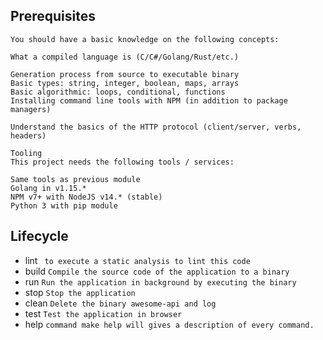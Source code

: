 ##  Prerequisites
```
You should have a basic knowledge on the following concepts:

What a compiled language is (C/C#/Golang/Rust/etc.)

Generation process from source to executable binary
Basic types: string, integer, boolean, maps, arrays
Basic algorithmic: loops, conditional, functions
Installing command line tools with NPM (in addition to package managers)

Understand the basics of the HTTP protocol (client/server, verbs, headers)

Tooling
This project needs the following tools / services:

Same tools as previous module
Golang in v1.15.*
NPM v7+ with NodeJS v14.* (stable)
Python 3 with pip module
```

## Lifecycle
- lint ```  to execute a static analysis to lint this code  ```	
- build ``` Compile the source code of the application to a binary ``` 
- run ``` Run the application in background by executing the binary  ```
- stop ``` Stop the application ```
- clean ``` Delete the binary awesome-api and log ```
- test ```Test the application in browser```
- help ``` command make help will gives a description of every command. ```
